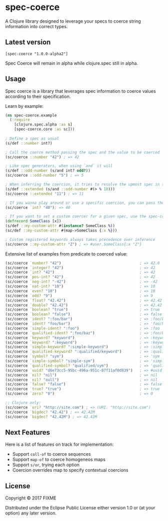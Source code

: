 # spec-coerce

A Clojure library designed to leverage your specs to coerce string information into correct types.

## Latest version

```
[spec-coerce "1.0.0-alpha2"]
```

Spec Coerce will remain in alpha while clojure.spec still in alpha.

## Usage

Spec coerce is a library that leverages spec information to coerce values according to their specification.

Learn by example:

```clojure
(ns spec-coerce.example
  (:require
    [clojure.spec.alpha :as s]
    [spec-coerce.core :as sc]))
    
; Define a spec as usual
(s/def ::number int?)

; Call the coerce method passing the spec and the value to be coerced
(sc/coerce ::number "42") ; => 42

; Like spec generators, when using `and` it will 
(s/def ::odd-number (s/and int? odd?))
(sc/coerce ::odd-number "5") ; => 5

; When inferring the coercion, it tries to resolve the upmost spec in the definition
(s/def ::extended (s/and ::odd-number #(> % 10)))
(sc/coerce ::extended "11") ; => 11

; If you wanna play around or use a specific coercion, you can pass the predicate symbol directly
(sc/coerce `int? "40"); => 40

; If you want to set a custom coercer for a given spec, use the spec-coerce registry
(defrecord SomeClass [x])
(s/def ::my-custom-attr #(instance? SomeClass %))
(sc/def ::my-custom-attr #(map->SomeClass {:x %}))

; Custom registered keywords always takes precedence over inference
(sc/coerce ::my-custom-attr "Z") ; => #user.SomeClass{:x "Z"}
```

Extensive list of examples from predicate to coerced value:

```clojure
(sc/coerce `number? "42")                                   ; => 42.0
(sc/coerce `integer? "42")                                  ; => 42
(sc/coerce `int? "42")                                      ; => 42
(sc/coerce `pos-int? "42")                                  ; => 42
(sc/coerce `neg-int? "-42")                                 ; => -42
(sc/coerce `nat-int? "10")                                  ; => 10
(sc/coerce `even? "10")                                     ; => 10
(sc/coerce `odd? "9")                                       ; => 9
(sc/coerce `float? "42.42")                                 ; => 42.42
(sc/coerce `double? "42.42")                                ; => 42.42
(sc/coerce `boolean? "true")                                ; => true
(sc/coerce `boolean? "false")                               ; => false
(sc/coerce `ident? ":foo/bar")                              ; => :foo/bar
(sc/coerce `ident? "foo/bar")                               ; => 'foo/bar
(sc/coerce `simple-ident? ":foo")                           ; => :foo
(sc/coerce `qualified-ident? ":foo/baz")                    ; => :foo/baz
(sc/coerce `keyword? "keyword")                             ; => :keyword
(sc/coerce `keyword? ":keyword")                            ; => :keyword
(sc/coerce `simple-keyword? ":simple-keyword")              ; => :simple-keyword
(sc/coerce `qualified-keyword? ":qualified/keyword")        ; => :qualified/keyword
(sc/coerce `symbol? "sym")                                  ; => 'sym
(sc/coerce `simple-symbol? "simple-sym")                    ; => 'simple-sym
(sc/coerce `qualified-symbol? "qualified/sym")              ; => 'qualified/sym
(sc/coerce `uuid? "d6e73cc5-95bc-496a-951c-87f11af0d839")   ; => #uuid "d6e73cc5-95bc-496a-951c-87f11af0d839"
(sc/coerce `nil? "nil")                                     ; => nil
(sc/coerce `nil? "null")                                    ; => nil
(sc/coerce `false? "false")                                 ; => false
(sc/coerce `true? "true")                                   ; => true
(sc/coerce `zero? "0")                                      ; => 0

;; Clojure only:
(sc/coerce `uri? "http://site.com") ; => (URI. "http://site.com")
(sc/coerce `bigdec? "42.42") ; => 42.42M
(sc/coerce `bigdec? "42.42M") ; => 42.42M
```

## Next Features

Here is a list of features on track for implementation:

* Support `coll-of` to coerce sequences
* Support `map-of` to coerce homogeneos maps
* Support `s/or`, trying each option
* Coercion overrides map to specify contextual coercions

## License

Copyright © 2017 FIXME

Distributed under the Eclipse Public License either version 1.0 or (at
your option) any later version.
